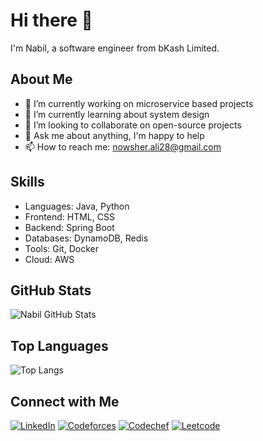 # Hi there 👋

I'm Nabil, a software engineer from bKash Limited.

## About Me

- 🔭 I’m currently working on microservice based projects
- 🌱 I’m currently learning about system design
- 👯 I’m looking to collaborate on open-source projects
- 💬 Ask me about anything, I'm happy to help
- 📫 How to reach me: nowsher.ali28@gmail.com

## Skills

- Languages: Java, Python
- Frontend: HTML, CSS
- Backend: Spring Boot
- Databases: DynamoDB, Redis
- Tools: Git, Docker
- Cloud: AWS

## GitHub Stats

![Nabil GitHub Stats](https://github-readme-stats.vercel.app/api?username=nawshar-ali&show_icons=true&hide_title=true&count_private=true&hide=prs,contribs&theme=radical)

## Top Languages

![Top Langs](https://github-readme-stats.vercel.app/api/top-langs/?username=nawshar-ali&layout=compact&theme=radical)

## Connect with Me

[![LinkedIn](https://img.shields.io/badge/LinkedIn-Nabil28-blue?style=flat-square&logo=linkedin)](https://www.linkedin.com/in/nabil28)
[![Codeforces](https://img.shields.io/badge/Twitter-Nabil28-blue?style=flat-square&logo=twitter)](https://codeforces.com/profile/Nabil28)
[![Codechef](https://img.shields.io/badge/Website-Nabil28-blue?style=flat-square)](https://codeforces.com/profile/Nabil28)
[![Leetcode](https://img.shields.io/badge/Website-Nabil28-blue?style=flat-square)](https://leetcode.com/Nabil28/)
